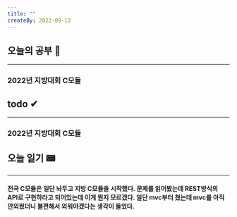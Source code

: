 ```yaml
---
title: ""
createBy: 2022-09-13
---
```

## 오늘의 공부 🎉
---
### 2022년 지방대회 C모듈

## todo ✔
---
### 2022년 지방대회 C모듈

## 오늘 일기 📟
---
#### 전국 C모듈은 일단 놔두고 지방 C모듈을 시작했다. 문제를 읽어봤는데 REST방식의 API로 구현하라고 되어있는데 이게 뭔지 모르겠다. 일단 mvc부터 쳤는데 mvc를 아직 안외웠더니 불편해서 외워야겠다는 생각이 들었다. 